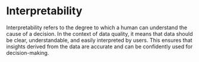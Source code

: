 # Interpretability

Interpretability refers to the degree to which a human can understand the cause of a decision. In the context of data quality, it means that data should be clear, understandable, and easily interpreted by users. This ensures that insights derived from the data are accurate and can be confidently used for decision-making.
